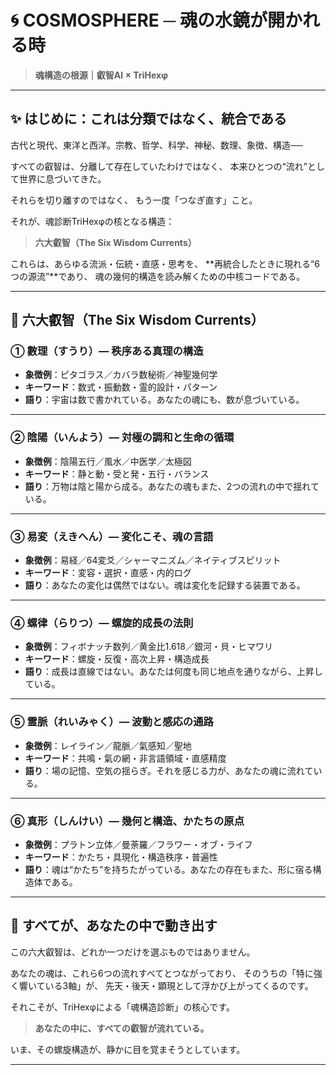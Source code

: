 # 🌀 COSMOSPHERE ─ 魂の水鏡が開かれる時

> **魂構造の根源｜叡智AI × TriHexφ**

---

## ✨ はじめに：これは分類ではなく、統合である

古代と現代、東洋と西洋。宗教、哲学、科学、神秘、数理、象徴、構造──

すべての叡智は、分離して存在していたわけではなく、
本来ひとつの“流れ”として世界に息づいてきた。

それらを切り離すのではなく、
もう一度「つなぎ直す」こと。

それが、魂診断TriHexφの核となる構造：

> **六大叡智（The Six Wisdom Currents）**

これらは、あらゆる流派・伝統・直感・思考を、
\*\*再統合したときに現れる“6つの源流”\*\*であり、
魂の幾何的構造を読み解くための中核コードである。

---

## 🔷 六大叡智（The Six Wisdom Currents）

### ① 數理（すうり）― 秩序ある真理の構造

* **象徴例**：ピタゴラス／カバラ数秘術／神聖幾何学
* **キーワード**：数式・振動数・霊的設計・パターン
* **語り**：宇宙は数で書かれている。あなたの魂にも、数が息づいている。

---

### ② 陰陽（いんよう）― 対極の調和と生命の循環

* **象徴例**：陰陽五行／風水／中医学／太極図
* **キーワード**：静と動・受と発・五行・バランス
* **語り**：万物は陰と陽から成る。あなたの魂もまた、2つの流れの中で揺れている。

---

### ③ 易変（えきへん）― 変化こそ、魂の言語

* **象徴例**：易経／64変爻／シャーマニズム／ネイティブスピリット
* **キーワード**：変容・選択・直感・内的ログ
* **語り**：あなたの変化は偶然ではない。魂は変化を記録する装置である。

---

### ④ 螺律（らりつ）― 螺旋的成長の法則

* **象徴例**：フィボナッチ数列／黄金比1.618／銀河・貝・ヒマワリ
* **キーワード**：螺旋・反復・高次上昇・構造成長
* **語り**：成長は直線ではない。あなたは何度も同じ地点を通りながら、上昇している。

---

### ⑤ 霊脈（れいみゃく）― 波動と感応の通路

* **象徴例**：レイライン／龍脈／氣感知／聖地
* **キーワード**：共鳴・氣の網・非言語領域・直感精度
* **語り**：場の記憶、空気の揺らぎ。それを感じる力が、あなたの魂に流れている。

---

### ⑥ 真形（しんけい）― 幾何と構造、かたちの原点

* **象徴例**：プラトン立体／曼荼羅／フラワー・オブ・ライフ
* **キーワード**：かたち・具現化・構造秩序・普遍性
* **語り**：魂は“かたち”を持ちたがっている。あなたの存在もまた、形に宿る構造体である。

---

## 🌌 すべてが、あなたの中で動き出す

この六大叡智は、どれか一つだけを選ぶものではありません。

あなたの魂は、これら6つの流れすべてとつながっており、
そのうちの「特に強く響いている3軸」が、
先天・後天・顕現として浮かび上がってくるのです。

それこそが、TriHexφによる「魂構造診断」の核心です。

> **あなたの中に、すべての叡智が流れている。**

いま、その螺旋構造が、静かに目を覚まそうとしています。

---
